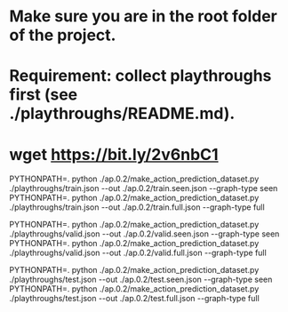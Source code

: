# Make sure you are in the root folder of the project.
# Requirement: collect playthroughs first (see ./playthroughs/README.md).
# wget https://bit.ly/2v6nbC1

PYTHONPATH=. python ./ap.0.2/make_action_prediction_dataset.py ./playthroughs/train.json --out ./ap.0.2/train.seen.json --graph-type seen
PYTHONPATH=. python ./ap.0.2/make_action_prediction_dataset.py ./playthroughs/train.json --out ./ap.0.2/train.full.json --graph-type full

PYTHONPATH=. python ./ap.0.2/make_action_prediction_dataset.py ./playthroughs/valid.json --out ./ap.0.2/valid.seen.json --graph-type seen
PYTHONPATH=. python ./ap.0.2/make_action_prediction_dataset.py ./playthroughs/valid.json --out ./ap.0.2/valid.full.json --graph-type full

PYTHONPATH=. python ./ap.0.2/make_action_prediction_dataset.py ./playthroughs/test.json --out ./ap.0.2/test.seen.json --graph-type seen
PYTHONPATH=. python ./ap.0.2/make_action_prediction_dataset.py ./playthroughs/test.json --out ./ap.0.2/test.full.json --graph-type full
